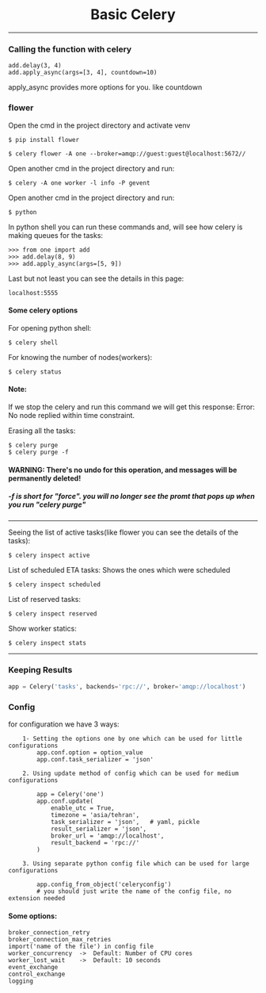 
<h1 align=center>Basic Celery</h1>

---

### Calling the function with celery

    add.delay(3, 4)
    add.apply_async(args=[3, 4], countdown=10)

apply_async provides more options for you. like countdown



### flower 


Open the cmd in the project directory and activate venv

    $ pip install flower

    $ celery flower -A one --broker=amqp://guest:guest@localhost:5672//

Open another cmd in the project directory and run:

    $ celery -A one worker -l info -P gevent

Open another cmd in the project directory and run:

    $ python

In python shell you can run these commands
and, will see how celery is making queues for the tasks:

    >>> from one import add
    >>> add.delay(8, 9)
    >>> add.apply_async(args=[5, 9])

Last but not least you can see the details in this page:

    localhost:5555




#### Some celery options 

For opening python shell:

    $ celery shell


For knowing the number of nodes(workers):

    $ celery status

#### Note: 
If we stop the celery and run this command we will get this response:
Error: No node replied within time constraint.


Erasing all the tasks:

    $ celery purge
    $ celery purge -f

#### WARNING: There's no undo for this operation, and messages will be permanently deleted!
##### -f is short for "force". you will no longer see the promt that pops up when you run "celery purge"

---

Seeing the list of active tasks(like flower you can see the details of the tasks):
    
    $ celery inspect active


List of scheduled ETA tasks: Shows the ones which were scheduled 
    
    $ celery inspect scheduled


List of reserved tasks:

    $ celery inspect reserved


Show worker statics:

    $ celery inspect stats


---

### Keeping Results

```python
app = Celery('tasks', backends='rpc://', broker='amqp://localhost')
```



### Config

for configuration we have 3 ways:
```
    1- Setting the options one by one which can be used for little configurations
        app.conf.option = option_value
        app.conf.task_serializer = 'json'
```

```
    2. Using update method of config which can be used for medium configurations

        app = Celery('one')
        app.conf.update(
            enable_utc = True,
            timezone = 'asia/tehran',
            task_serializer = 'json',   # yaml, pickle
            result_serializer = 'json',
            broker_url = 'amqp://localhost',
            result_backend = 'rpc://'
        )
```

```
    3. Using separate python config file which can be used for large configurations

        app.config_from_object('celeryconfig')
        # you should just write the name of the config file, no extension needed
```



#### Some options:

    broker_connection_retry
    broker_connection_max_retries
    import('name of the file') in config file
    worker_concurrency  ->  Default: Number of CPU cores
    worker_lost_wait    ->  Default: 10 seconds
    event_exchange
    control_exchange
    logging

